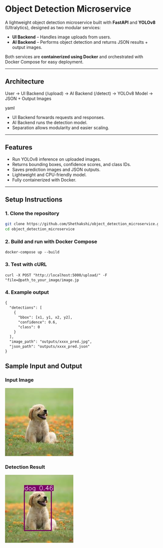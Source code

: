 # Object Detection Microservice 

A lightweight object detection microservice built with **FastAPI** and **YOLOv8** (Ultralytics), designed as two modular services:

- **UI Backend** – Handles image uploads from users.
- **AI Backend** – Performs object detection and returns JSON results + output images.

Both services are **containerized using Docker** and orchestrated with Docker Compose for easy deployment.

---

## Architecture

User → UI Backend (/upload) → AI Backend (/detect) → YOLOv8 Model → JSON + Output Images

yaml


- UI Backend forwards requests and responses.
- AI Backend runs the detection model.
- Separation allows modularity and easier scaling.

---

## Features

- Run YOLOv8 inference on uploaded images.
- Returns bounding boxes, confidence scores, and class IDs.
- Saves prediction images and JSON outputs.
- Lightweight and CPU-friendly model.
- Fully containerized with Docker.

---

## Setup Instructions

### 1. Clone the repository
```bash
git clone https://github.com/Shethakshi/object_detection_microservice.git
cd object_detection_microservice
```
### 2. Build and run with Docker Compose
```
docker-compose up --build
```
### 3. Test with cURL
```
curl -X POST "http://localhost:5000/upload/" -F "file=@path_to_your_image/image.jp
```
### 4. Example output
```
{
  "detections": [
    {
      "bbox": [x1, y1, x2, y2],
      "confidence": 0.6,
      "class": 0
    }
  ],
  "image_path": "outputs/xxxx_pred.jpg",
  "json_path": "outputs/xxxx_pred.json"
}
```
## Sample Input and Output  

### Input Image  
![Input Image](output/download.jpeg)

### Detection Result  
![Predicted Output](output/7a3730ae_pred.jpg)

